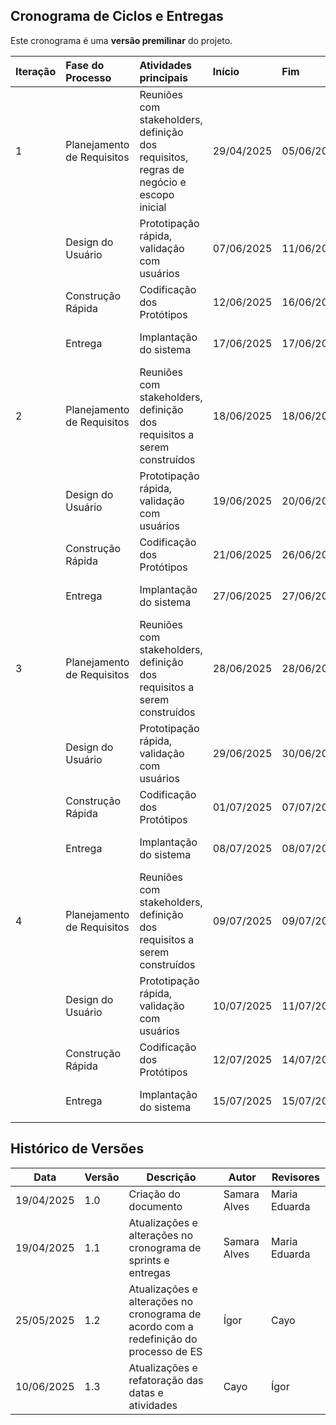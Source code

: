 ## Cronograma de Ciclos e Entregas

Este cronograma é uma **versão premilinar** do projeto.  

| Iteração | Fase do Processo        | Atividades principais                                             | Início     | Fim        | Duração (dias) | Objetivo Principal                          |
|:----------|:-------------------------|:---------------------------------------------------------------------|:------------|:------------|:----------------|:------------------------------------------------|
| 1        | Planejamento de Requisitos | Reuniões com stakeholders, definição dos requisitos, regras de negócio e escopo inicial | 29/04/2025 | 05/06/2025 | 34             | Definição de lista de requisitos, backlog e MVP |
|          | Design do Usuário         | Prototipação rápida, validação com usuários                         | 07/06/2025 | 11/06/2025 | 3              | Criação e validação dos protótipos 7 e 5       |
|          | Construção Rápida         | Codificação dos Protótipos                                          | 12/06/2025 | 16/06/2025 | 3              | Desenvolvimento dos protótipos 7 e 5          |
|          | Entrega                   | Implantação do sistema                                              | 17/06/2025 | 17/06/2025 | 1              | Entrega dos Protótipos implementados           |
| 2        | Planejamento de Requisitos | Reuniões com stakeholders, definição dos requisitos a serem construídos | 18/06/2025 | 18/06/2025 | 1              | Definição de lista de requisitos a serem construídos |
|          | Design do Usuário         | Prototipação rápida, validação com usuários                         | 19/06/2025 | 20/06/2025 | 2              | Criação e validação dos protótipos 1 e 2       |
|          | Construção Rápida         | Codificação dos Protótipos                                          | 21/06/2025 | 26/06/2025 | 5              | Desenvolvimento dos protótipos 1 e 2          |
|          | Entrega                   | Implantação do sistema                                              | 27/06/2025 | 27/06/2025 | 1              | Entrega dos Protótipos implementados           |
| 3        | Planejamento de Requisitos | Reuniões com stakeholders, definição dos requisitos a serem construídos | 28/06/2025 | 28/06/2025 | 1              | Definição de lista de requisitos a serem construídos |
|          | Design do Usuário         | Prototipação rápida, validação com usuários                         | 29/06/2025 | 30/06/2025 | 2              | Criação e validação dos protótipos 3 e 4       |
|          | Construção Rápida         | Codificação dos Protótipos                                          | 01/07/2025 | 07/07/2025 | 8              | Desenvolvimento dos protótipos 3 e 4          |
|          | Entrega                   | Implantação do sistema                                              | 08/07/2025 | 08/07/2025 | 1              | Entrega dos Protótipos implementados           |
| 4        | Planejamento de Requisitos | Reuniões com stakeholders, definição dos requisitos a serem construídos | 09/07/2025 | 09/07/2025 | 1              | Definição de lista de requisitos a serem construídos |
|          | Design do Usuário         | Prototipação rápida, validação com usuários                         | 10/07/2025 | 11/07/2025 | 1              | Criação e validação dos protótipos 6 e 8       |
|          | Construção Rápida         | Codificação dos Protótipos                                          | 12/07/2025 | 14/07/2025 | 2              | Desenvolvimento dos protótipos 6 e 8          |
|          | Entrega                   | Implantação do sistema                                              | 15/07/2025 | 15/07/2025 | 1              | Entrega dos Protótipos implementados           |


## Histórico de Versões

| Data       | Versão | Descrição                          | Autor         | Revisores               |
|------------|-----|------------------------------------|----------------|--------------------------|
| 19/04/2025 | 1.0 | Criação do documento               | Samara Alves  | Maria Eduarda |
| 19/04/2025 | 1.1 | Atualizações e alterações no cronograma de sprints e entregas|Samara Alves  | Maria Eduarda         |
| 25/05/2025 | 1.2 | Atualizações e alterações no cronograma de acordo com a redefinição do processo de ES|Ígor  | Cayo        |
| 10/06/2025 | 1.3 | Atualizações e refatoração das datas e atividades|Cayo  | Ígor        |


